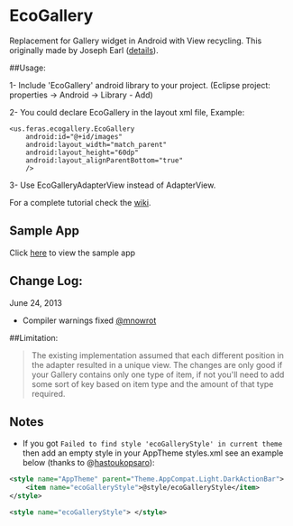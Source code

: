 EcoGallery
==========

Replacement for Gallery widget in Android with View recycling. This originally made by Joseph Earl ([details](http://stackoverflow.com/a/5882944)). 

##Usage: 

1- Include 'EcoGallery' android library to your project. (Eclipse project: properties -> Android -> Library - Add)

2-  You could declare EcoGallery in the layout xml file, Example:  

    <us.feras.ecogallery.EcoGallery
        android:id="@+id/images"
        android:layout_width="match_parent"
        android:layout_height="60dp" 
        android:layout_alignParentBottom="true" 
        /> 
        
3- Use EcoGalleryAdapterView instead of AdapterView. 

For a complete tutorial check the [wiki](https://github.com/falnatsheh/EcoGallery/wiki/EcoGallery-Sample-Code). 

## Sample App
Click [here](https://github.com/falnatsheh/EcoGallery/tree/master/EcoGallerySample) to view the sample app

## Change Log: 
June 24, 2013 
- Compiler warnings fixed [@mnowrot](https://github.com/mnowrot)

##Limitation: 

>The existing implementation assumed that each different position in the adapter resulted in a unique view. The changes are only good if your Gallery contains only one type of item, if not you'll need to add some sort of key based on item type and the amount of that type required.

## Notes

- If you got `Failed to find style 'ecoGalleryStyle' in current theme` then add an empty style in your AppTheme styles.xml see an example below (thanks to @[hastoukopsaro](https://github.com/hastoukopsaro)): 

```xml
<style name="AppTheme" parent="Theme.AppCompat.Light.DarkActionBar">
    <item name="ecoGalleryStyle">@style/ecoGalleryStyle</item>
</style>

<style name="ecoGalleryStyle"> </style>
```

